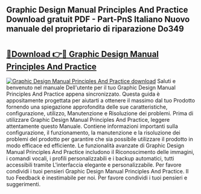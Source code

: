 ## Graphic Design Manual Principles And Practice Download gratuit PDF - Part-PnS Italiano Nuovo manuale del proprietario di riparazione Do349

# <h2><a href="http://dfee77f.blite.top/?on=Graphic+Design+Manual+Principles+And+Practice">🔗Download 👉🔴 Graphic Design Manual Principles And Practice</a></h2>

[![Graphic Design Manual Principles And Practice download](https://i.imgur.com/lujVjoI.png)](http://dfee77f.blite.top/?on=Graphic+Design+Manual+Principles+And+Practice)
Saluti e benvenuto nel manuale Dell'utente per il tuo Graphic Design Manual Principles And Practice appena sincronizzato. Questa guida è appositamente progettata per aiutarti a ottenere il massimo dal tuo Prodotto fornendo una spiegazione approfondita delle sue caratteristiche, configurazione, utilizzo, Manutenzione e Risoluzione dei problemi. Prima di utilizzare Graphic Design Manual Principles And Practice, leggere attentamente questo Manuale. Contiene informazioni importanti sulla configurazione, il funzionamento, la manutenzione e la risoluzione dei problemi del prodotto per garantire che sia possibile utilizzare il prodotto in modo efficace ed efficiente. Le funzionalità avanzate di Graphic Design Manual Principles And Practice includono il Riconoscimento delle immagini, i comandi vocali, i profili personalizzabili e i backup automatici, tutti accessibili tramite L'interfaccia elegante e personalizzabile. Per favore condividi i tuoi pensieri Graphic Design Manual Principles And Practice. Il tuo Feedback è inestimabile per noi. Per favore condividi i tuoi pensieri e suggerimenti.

